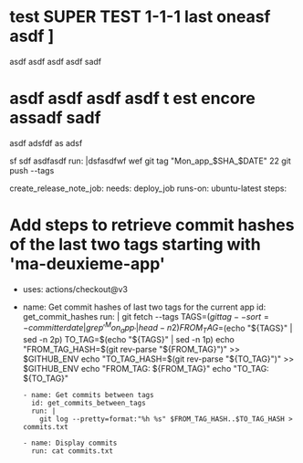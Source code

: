 # test SUPER TEST 1-1-1 last oneasf asdf ]

asdf asdf 
asdf asdf sadf 

# asdf asdf asdf asdf  t est encore assadf sadf 
asdf adsfdf  as adsf

sf sdf 
 asdfasdf 
run: |dsfasdfwf wef
git tag "Mon_app_$SHA_$DATE" 22 
git push --tags

create_release_note_job:
needs: deploy_job
runs-on: ubuntu-latest
steps:
# Add steps to retrieve commit hashes of the last two tags starting with 'ma-deuxieme-app'
- uses: actions/checkout@v3
- name: Get commit hashes of last two tags for the current app
id: get_commit_hashes
run: |
git fetch --tags
TAGS=$(git tag --sort=-committerdate | grep '^Mon_app_' | head -n 2)
FROM_TAG=$(echo "${TAGS}" | sed -n 2p)
TO_TAG=$(echo "${TAGS}" | sed -n 1p)
echo "FROM_TAG_HASH=$(git rev-parse "${FROM_TAG}")" >> $GITHUB_ENV
echo "TO_TAG_HASH=$(git rev-parse "${TO_TAG}")" >> $GITHUB_ENV
echo "FROM_TAG: ${FROM_TAG}"
echo "TO_TAG: ${TO_TAG}"

      - name: Get commits between tags
        id: get_commits_between_tags
        run: |
          git log --pretty=format:"%h %s" $FROM_TAG_HASH..$TO_TAG_HASH > commits.txt

      - name: Display commits
        run: cat commits.txt